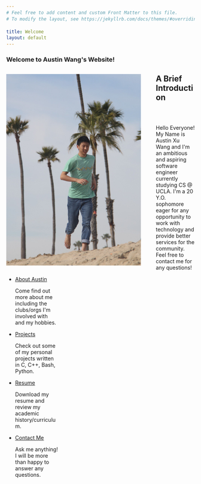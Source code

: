 ```yaml
---
# Feel free to add content and custom Front Matter to this file.
# To modify the layout, see https://jekyllrb.com/docs/themes/#overriding-theme-defaults

title: Welcome
layout: default
---
```

<h3>
    Welcome to Austin Wang's Website!
</h3>

<div class="large-block">
    <img src="/assets/austin0.jpg" alt="intro-pic" width ="360" height="512" 
    style="float:left;padding-right:40px">
    <h2>
        A Brief Introduction
    </h2>
    <p style="margin-left:50px;margin-top:60px;">
        Hello Everyone! My Name is Austin Xu Wang and I'm an ambitious and aspiring software engineer currently studying CS @ UCLA. I'm a 20 Y.O. sophomore eager for any opportunity to work with technology and provide better services for the community. Feel free to contact me for any questions!
    </p>
</div>
<div class="large-block" style="height:256px;">
    <ul>
        <li style="width:24%;"><div class="small-block">
            <a class="link-block-element" href="/about">About Austin</a>
            <p style="width:100%;">
                Come find out more about me including the clubs/orgs I'm involved with and my hobbies.
            </p>
        </div></li>
        <li style="width:24%;"><div class="small-block">
            <a class="link-block-element" href="/projects">Projects</a>
            <p style="width:100%;">
                Check out some of my personal projects written in C, C++, Bash, Python.
            </p>
        </div></li>
        <li style="width:24%;"><div class="small-block">
            <a class="link-block-element" href="/resume">Resume</a>
            <p style="width:100%;">
                Download my resume and review my academic history/curriculum.
            </p>
        </div></li>
        <li style="width:24%;"><div class="small-block">
            <a class="link-block-element" href="/contact">Contact Me</a>
            <p style="width:100%;">
                Ask me anything! I will be more than happy to answer any questions.
            </p>
        </div></li>
    </ul>
</div>
